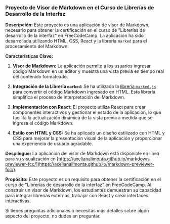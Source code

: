 ### Proyecto de Visor de Markdown en el Curso de Librerías de Desarrollo de la Interfaz

**Descripción:**
Este proyecto es una aplicación de visor de Markdown, necesario para obtener la certificación en el curso de "Librerías de desarrollo de la interfaz" en FreeCodeCamp. La aplicación ha sido desarrollada utilizando HTML, CSS, React y la librería `marked` para el procesamiento del Markdown.

**Características Clave:**
1. **Visor de Markdown:** La aplicación permite a los usuarios ingresar código Markdown en un editor y muestra una vista previa en tiempo real del contenido formateado.

2. **Integración de la Librería `marked`:** Se ha utilizado la [librería `marked.js`](https://marked.js.org) para convertir el código Markdown ingresado en HTML. Esta librería simplifica el proceso de interpretación del Markdown.

3. **Implementación con React:** El proyecto utiliza React para crear componentes interactivos y gestionar el estado de la aplicación, lo que facilita la actualización dinámica de la vista previa a medida que se ingresa el código Markdown.

4. **Estilo con HTML y CSS:** Se ha aplicado un diseño estilizado con HTML y CSS para mejorar la presentación visual de la aplicación y proporcionar una experiencia de usuario agradable.

**Despliegue:**
La aplicación del visor de Markdown está disponible en línea para su visualización en [https://axelianalimonta.github.io/markdown-previewer-fcc/](https://axelianalimonta.github.io/markdown-previewer-fcc/).

**Propósito:**
Este proyecto es un requisito para obtener la certificación en el curso de "Librerías de desarrollo de la interfaz" en FreeCodeCamp. Al construir un visor de Markdown, los estudiantes demuestran su capacidad para integrar librerías externas, trabajar con React y crear interfaces interactivas.

Si tienes preguntas adicionales o necesitas más detalles sobre algún aspecto del proyecto, no dudes en preguntar.
